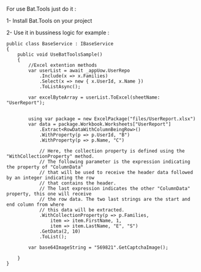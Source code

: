 For use Bat.Tools just do it :

1- Install Bat.Tools on your project

2- Use it in bussiness logic
for example :



    public class BaseService : IBaseService
    {
        public void UseBatToolsSample()
        {
            //Excel extention methods
            var userList = await _appUow.UserRepo
                .Include(x => x.Families)
                .Select(x => new { x.UserId, x.Name })
                .ToListAsync();

            var excelByteArray = userList.ToExcel(sheetName: "UserReport");


            using var package = new ExcelPackage("files/UserReport.xlsx")
            var data = package.Workbook.Worksheets["UserReport"]
                .Extract<RowDataWithColumnBeingRow>()
                .WithProperty(p => p.UserId, "B")
                .WithProperty(p => p.Name, "C")

                // Here, the collection property is defined using the "WithCollectionProperty" method.
                // The following parameter is the expression indicating the property of "ColumnData"
                // that will be used to receive the header data followed by an integer indicating the row
                // that contains the header.
                // The last expression indicates the other "ColumnData" property, this one will receive
                // the row data. The two last strings are the start and end column from where
                // this data will be extracted.
                .WithCollectionProperty(p => p.Families,
                    item => item.FirstName, 1,
                    item => item.LastName, "E", "S")
                .GetData(2, 10)
                .ToList();

            var base64ImageString = "569821".GetCaptchaImage();

        }
    }
